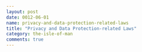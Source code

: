 ```yaml
---
layout: post
date: 0012-06-01
name: privacy-and-data-protection-related-laws
title: "Privacy and Data Protection-related Laws"
category: the-isle-of-man
comments: true
---
```



